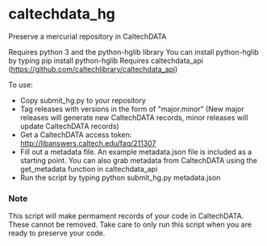# caltechdata_hg
Preserve a mercurial repository in CaltechDATA

Requires python 3 and the python-hglib library
You can install python-hglib by typing pip install python-hglib
Requires caltechdata_api (https://github.com/caltechlibrary/caltechdata_api)

To use:
- Copy submit_hg.py to your repository
- Tag releases with versions in the form of "major.minor"
     (New major releases will generate new CaltechDATA records, minor releases
      will update CaltechDATA records)
- Get a CaltechDATA access token: http://libanswers.caltech.edu/faq/211307
- Fill out a metadata file.  An example metadata.json file is included as a
    starting point.  You can also grab metadata from CaltechDATA using the
    get_metadata function in caltechdata_api
- Run the script by typing python submit_hg.py metadata.json

### Note
This script will make permament records of your code in CaltechDATA.  These
cannot be removed.  Take care to only run this script when you are ready to
preserve your code.
